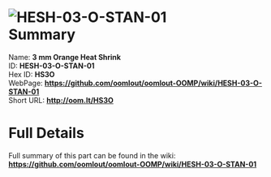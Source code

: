
![HESH-03-O-STAN-01](https://github.com/oomlout/oomlout-OOMP/blob/master/parts/HESH-03-O-STAN-01/HESH-03-O-STAN-01_420.jpg)   
Summary
=================
  
Name: __3 mm Orange Heat Shrink__    
ID: __HESH-03-O-STAN-01__   
Hex ID: __HS3O__   
WebPage: __https://github.com/oomlout/oomlout-OOMP/wiki/HESH-03-O-STAN-01__   
Short URL: __http://oom.lt/HS3O__   

Full Details
==========================
Full summary of this part can be found in the wiki:   
__https://github.com/oomlout/oomlout-OOMP/wiki/HESH-03-O-STAN-01__    

